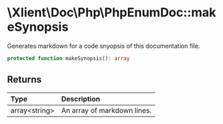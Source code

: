 # \\Xlient\\Doc\\Php\\PhpEnumDoc::makeSynopsis

Generates markdown for a code snyopsis of this documentation file.

```php
protected function makeSynopsis(): array
```

## Returns

| Type | Description |
| :--- | :--- |
| array\<string\> | An array of markdown lines. |